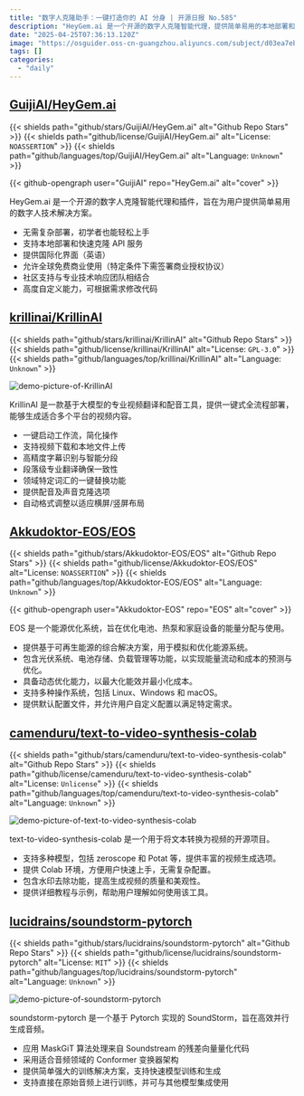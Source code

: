 ```yaml
---
title: "数字人克隆助手：一键打造你的 AI 分身 | 开源日报 No.585"
description: "HeyGem.ai 是一个开源的数字人克隆智能代理，提供简单易用的本地部署和 API 服务，支持高度自定义和国际化界面，允许免费商业使用。"
date: "2025-04-25T07:36:13.120Z"
image: "https://osguider.oss-cn-guangzhou.aliyuncs.com/subject/d03ea7eb72a29cf29f958678503d910c.png"
tags: []
categories:
  - "daily"
---
```


## [GuijiAI/HeyGem.ai](https://github.com/GuijiAI/HeyGem.ai)

{{< shields path="github/stars/GuijiAI/HeyGem.ai" alt="Github Repo Stars" >}} {{< shields path="github/license/GuijiAI/HeyGem.ai" alt="License: `NOASSERTION`" >}} {{< shields path="github/languages/top/GuijiAI/HeyGem.ai" alt="Language: `Unknown`" >}}

{{< github-opengraph user="GuijiAI" repo="HeyGem.ai" alt="cover" >}}

HeyGem.ai 是一个开源的数字人克隆智能代理和插件，旨在为用户提供简单易用的数字人技术解决方案。

- 无需复杂部署，初学者也能轻松上手
- 支持本地部署和快速克隆 API 服务
- 提供国际化界面（英语）
- 允许全球免费商业使用（特定条件下需签署商业授权协议）
- 社区支持与专业技术响应团队相结合
- 高度自定义能力，可根据需求修改代码
  
## [krillinai/KrillinAI](https://github.com/krillinai/KrillinAI)

{{< shields path="github/stars/krillinai/KrillinAI" alt="Github Repo Stars" >}} {{< shields path="github/license/krillinai/KrillinAI" alt="License: `GPL-3.0`" >}} {{< shields path="github/languages/top/krillinai/KrillinAI" alt="Language: `Unknown`" >}}

![demo-picture-of-KrillinAI](https://static.osguider.com/subject/github/krillinai/KrillinAI/06f0a1a95091c629f500ffab24b1ba87.png)

KrillinAI 是一款基于大模型的专业视频翻译和配音工具，提供一键式全流程部署，能够生成适合多个平台的视频内容。

- 一键启动工作流，简化操作
- 支持视频下载和本地文件上传
- 高精度字幕识别与智能分段
- 段落级专业翻译确保一致性
- 领域特定词汇的一键替换功能
- 提供配音及声音克隆选项
- 自动格式调整以适应横屏/竖屏布局
  
## [Akkudoktor-EOS/EOS](https://github.com/Akkudoktor-EOS/EOS)

{{< shields path="github/stars/Akkudoktor-EOS/EOS" alt="Github Repo Stars" >}} {{< shields path="github/license/Akkudoktor-EOS/EOS" alt="License: `NOASSERTION`" >}} {{< shields path="github/languages/top/Akkudoktor-EOS/EOS" alt="Language: `Unknown`" >}}

{{< github-opengraph user="Akkudoktor-EOS" repo="EOS" alt="cover" >}}

EOS 是一个能源优化系统，旨在优化电池、热泵和家庭设备的能量分配与使用。

- 提供基于可再生能源的综合解决方案，用于模拟和优化能源系统。
- 包含光伏系统、电池存储、负载管理等功能，以实现能量流动和成本的预测与优化。
- 具备动态优化能力，以最大化能效并最小化成本。
- 支持多种操作系统，包括 Linux、Windows 和 macOS。
- 提供默认配置文件，并允许用户自定义配置以满足特定需求。
  
## [camenduru/text-to-video-synthesis-colab](https://github.com/camenduru/text-to-video-synthesis-colab)

{{< shields path="github/stars/camenduru/text-to-video-synthesis-colab" alt="Github Repo Stars" >}} {{< shields path="github/license/camenduru/text-to-video-synthesis-colab" alt="License: `Unlicense`" >}} {{< shields path="github/languages/top/camenduru/text-to-video-synthesis-colab" alt="Language: `Unknown`" >}}

![demo-picture-of-text-to-video-synthesis-colab](https://static.osguider.com/subject/github/camenduru/text-to-video-synthesis-colab/42f14669927d22f8f1569932ccbdcfa4.gif)

text-to-video-synthesis-colab 是一个用于将文本转换为视频的开源项目。

- 支持多种模型，包括 zeroscope 和 Potat 等，提供丰富的视频生成选项。
- 提供 Colab 环境，方便用户快速上手，无需复杂配置。
- 包含水印去除功能，提高生成视频的质量和美观性。
- 提供详细教程与示例，帮助用户理解如何使用该工具。
  
## [lucidrains/soundstorm-pytorch](https://github.com/lucidrains/soundstorm-pytorch)

{{< shields path="github/stars/lucidrains/soundstorm-pytorch" alt="Github Repo Stars" >}} {{< shields path="github/license/lucidrains/soundstorm-pytorch" alt="License: `MIT`" >}} {{< shields path="github/languages/top/lucidrains/soundstorm-pytorch" alt="Language: `Unknown`" >}}

![demo-picture-of-soundstorm-pytorch](https://static.osguider.com/subject/github/lucidrains/soundstorm-pytorch/191363986300aa9d3285f9017a1a27d6.png)

soundstorm-pytorch 是一个基于 Pytorch 实现的 SoundStorm，旨在高效并行生成音频。

- 应用 MaskGiT 算法处理来自 Soundstream 的残差向量量化代码
- 采用适合音频领域的 Conformer 变换器架构
- 提供简单强大的训练解决方案，支持快速模型训练和生成
- 支持直接在原始音频上进行训练，并可与其他模型集成使用
  
